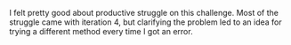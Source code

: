 I felt pretty good about productive struggle on this challenge. Most of the struggle came with iteration 4, but clarifying the problem led to an idea for trying a different method every time I got an error.
